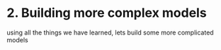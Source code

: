 # 2. Building more complex models

using all the things we have learned, lets build some more complicated models
